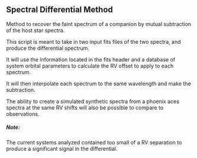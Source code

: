 ## Spectral Differential Method

Method to recover the faint spectrum of a companion by mutual subtraction of the host star spectra.

This script is meant to take in two input fits files of the two spectra, and produce the differential spectrum.

It will use the information located in the fits header and a database of system orbital parameters to calculate the RV offset to apply to each spectrum.

It will then interpolate each spectrum to the same wavelength and make the subtraction.


The ability to create a simulated synthetic spectra from a phoenix aces spectra at the same RV shifts will also be possible to compare to observations.


##### Note:
The current systems analyzed contained too small of a RV separation to produce a significant signal in the differential.
 
